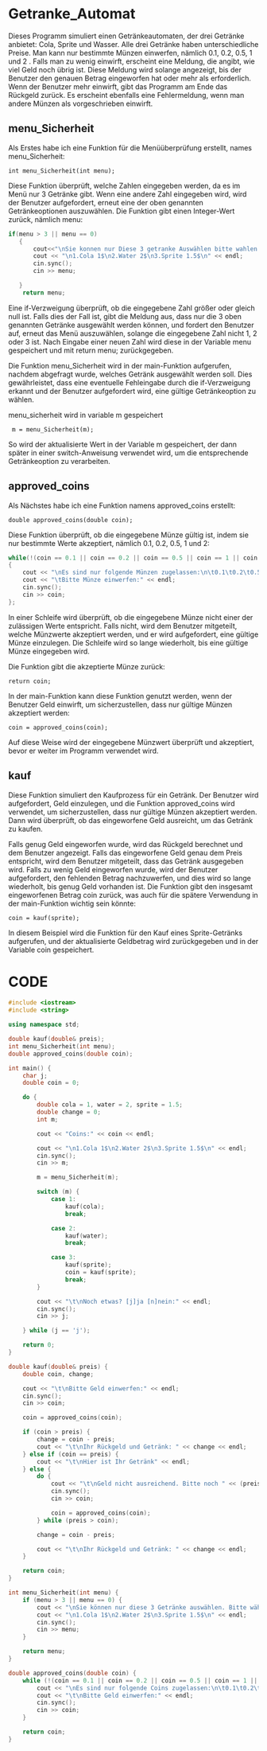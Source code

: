 # Getranke_Automat
Dieses Programm simuliert einen Getränkeautomaten, der drei Getränke anbietet: Cola, Sprite und Wasser. Alle drei Getränke haben unterschiedliche Preise. Man kann nur bestimmte Münzen einwerfen, nämlich  0.1, 0.2, 0.5, 1 und 2 . Falls man zu wenig einwirft, erscheint eine Meldung, die angibt, wie viel Geld noch übrig ist. Diese Meldung wird solange angezeigt, bis der Benutzer den genauen Betrag eingeworfen hat oder mehr als erforderlich. Wenn der Benutzer mehr einwirft, gibt das Programm am Ende das Rückgeld zurück. Es erscheint ebenfalls eine Fehlermeldung, wenn man andere Münzen als vorgeschrieben einwirft.


## menu_Sicherheit
Als Erstes habe ich eine Funktion für die Menüüberprüfung erstellt, names menu_Sicherheit:

`int menu_Sicherheit(int menu);`

Diese Funktion überprüft, welche Zahlen eingegeben werden, da es im Menü nur 3 Getränke gibt. Wenn eine andere Zahl eingegeben wird, wird der Benutzer aufgefordert, erneut eine der oben genannten Getränkeoptionen auszuwählen. Die Funktion gibt einen Integer-Wert zurück, nämlich menu:
 
 ```c++
 if(menu > 3 || menu == 0)
    {
        cout<<"\nSie konnen nur Diese 3 getranke Auswählen bitte wahlen sie "<<endl;
        cout << "\n1.Cola 1$\n2.Water 2$\n3.Sprite 1.5$\n" << endl;
        cin.sync();
        cin >> menu;

    }
     return menu;
```

Eine if-Verzweigung überprüft, ob die eingegebene Zahl größer oder gleich null ist. Falls dies der Fall ist, gibt die Meldung aus, dass nur die 3 oben genannten Getränke ausgewählt werden können, und fordert den Benutzer auf, erneut das Menü auszuwählen, solange die eingegebene Zahl nicht 1, 2 oder 3 ist. Nach Eingabe einer neuen Zahl wird diese in der Variable menu gespeichert und mit return menu; zurückgegeben.

Die Funktion menu_Sicherheit wird in der main-Funktion aufgerufen, nachdem abgefragt wurde, welches Getränk ausgewählt werden soll. Dies gewährleistet, dass eine eventuelle Fehleingabe durch die if-Verzweigung erkannt und der Benutzer aufgefordert wird, eine gültige Getränkeoption zu wählen.

  menu_sicherheit wird in variable m gespeichert 

  ` m = menu_Sicherheit(m);`

  So wird der aktualisierte Wert in der Variable m gespeichert, der dann später in einer switch-Anweisung verwendet wird, um die entsprechende Getränkeoption zu verarbeiten.



## approved_coins

Als Nächstes habe ich eine Funktion namens approved_coins erstellt:

`double approved_coins(double coin);`

Diese Funktion überprüft, ob die eingegebene Münze gültig ist, indem sie nur bestimmte Werte akzeptiert, nämlich 0.1, 0.2, 0.5, 1 und 2:

```c++
while(!(coin == 0.1 || coin == 0.2 || coin == 0.5 || coin == 1 || coin == 2))
{
    cout << "\nEs sind nur folgende Münzen zugelassen:\n\t0.1\t0.2\t0.5\t1\t2" << endl;
    cout << "\tBitte Münze einwerfen:" << endl;
    cin.sync();
    cin >> coin;
};
```
In einer Schleife wird überprüft, ob die eingegebene Münze nicht einer der zulässigen Werte entspricht. Falls nicht, wird dem Benutzer mitgeteilt, welche Münzwerte akzeptiert werden, und er wird aufgefordert, eine gültige Münze einzulegen. Die Schleife wird so lange wiederholt, bis eine gültige Münze eingegeben wird.

Die Funktion gibt die akzeptierte Münze zurück:

`return coin;`


In der main-Funktion kann diese Funktion genutzt werden, wenn der Benutzer Geld einwirft, um sicherzustellen, dass nur gültige Münzen akzeptiert werden:

`coin = approved_coins(coin);`


Auf diese Weise wird der eingegebene Münzwert überprüft und akzeptiert, bevor er weiter im Programm verwendet wird.

## kauf

Diese Funktion simuliert den Kaufprozess für ein Getränk. Der Benutzer wird aufgefordert, Geld einzulegen, und die Funktion approved_coins wird verwendet, um sicherzustellen, dass nur gültige Münzen akzeptiert werden. Dann wird überprüft, ob das eingeworfene Geld ausreicht, um das Getränk zu kaufen.

Falls genug Geld eingeworfen wurde, wird das Rückgeld berechnet und dem Benutzer angezeigt.
Falls das eingeworfene Geld genau dem Preis entspricht, wird dem Benutzer mitgeteilt, dass das Getränk ausgegeben wird.
Falls zu wenig Geld eingeworfen wurde, wird der Benutzer aufgefordert, den fehlenden Betrag nachzuwerfen, und dies wird so lange wiederholt, bis genug Geld vorhanden ist.
Die Funktion gibt den insgesamt eingeworfenen Betrag coin zurück, was auch für die spätere Verwendung in der main-Funktion wichtig sein könnte:

`coin = kauf(sprite);`

In diesem Beispiel wird die Funktion für den Kauf eines Sprite-Getränks aufgerufen, und der aktualisierte Geldbetrag wird zurückgegeben und in der Variable coin gespeichert.

# CODE
```c++
#include <iostream>
#include <string>

using namespace std;

double kauf(double& preis);
int menu_Sicherheit(int menu);
double approved_coins(double coin);

int main() {
    char j;
    double coin = 0;

    do {
        double cola = 1, water = 2, sprite = 1.5;
        double change = 0;
        int m;

        cout << "Coins:" << coin << endl;

        cout << "\n1.Cola 1$\n2.Water 2$\n3.Sprite 1.5$\n" << endl;
        cin.sync();
        cin >> m;

        m = menu_Sicherheit(m);

        switch (m) {
            case 1:
                kauf(cola);
                break;

            case 2:
                kauf(water);
                break;

            case 3:
                kauf(sprite);
                coin = kauf(sprite);
                break;
        }

        cout << "\t\nNoch etwas? [j]ja [n]nein:" << endl;
        cin.sync();
        cin >> j;

    } while (j == 'j');

    return 0;
}

double kauf(double& preis) {
    double coin, change;

    cout << "\t\nBitte Geld einwerfen:" << endl;
    cin.sync();
    cin >> coin;

    coin = approved_coins(coin);

    if (coin > preis) {
        change = coin - preis;
        cout << "\t\nIhr Rückgeld und Getränk: " << change << endl;
    } else if (coin == preis) {
        cout << "\t\nHier ist Ihr Getränk" << endl;
    } else {
        do {
            cout << "\t\nGeld nicht ausreichend. Bitte noch " << (preis = preis - coin) << " einwerfen:" << endl;
            cin.sync();
            cin >> coin;

            coin = approved_coins(coin);
        } while (preis > coin);

        change = coin - preis;

        cout << "\t\nIhr Rückgeld und Getränk: " << change << endl;
    }

    return coin;
}

int menu_Sicherheit(int menu) {
    if (menu > 3 || menu == 0) {
        cout << "\nSie können nur diese 3 Getränke auswählen. Bitte wählen Sie:" << endl;
        cout << "\n1.Cola 1$\n2.Water 2$\n3.Sprite 1.5$\n" << endl;
        cin.sync();
        cin >> menu;
    }

    return menu;
}

double approved_coins(double coin) {
    while (!(coin == 0.1 || coin == 0.2 || coin == 0.5 || coin == 1 || coin == 2)) {
        cout << "\nEs sind nur folgende Coins zugelassen:\n\t0.1\t0.2\t0.5\t1\t2" << endl;
        cout << "\t\nBitte Geld einwerfen:" << endl;
        cin.sync();
        cin >> coin;
    }

    return coin;
}





```